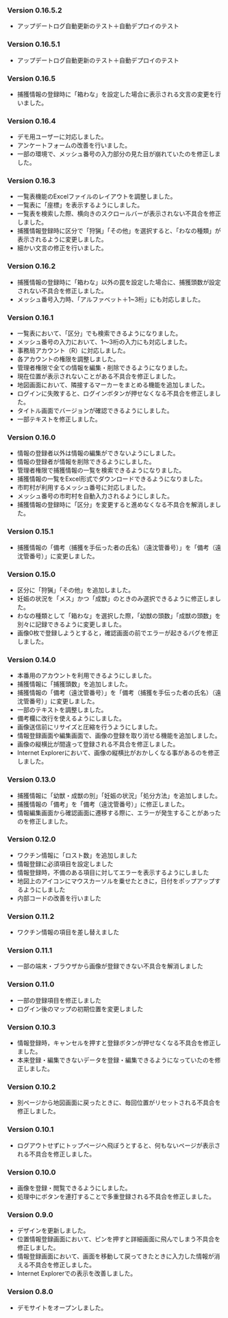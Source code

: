 ### Version 0.16.5.2

- アップデートログ自動更新のテスト＋自動デプロイのテスト


### Version 0.16.5.1

- アップデートログ自動更新のテスト＋自動デプロイのテスト


### Version 0.16.5

- 捕獲情報の登録時に「箱わな」を設定した場合に表示される文言の変更を行いました。

### Version 0.16.4

- デモ用ユーザーに対応しました。
- アンケートフォームの改善を行いました。
- 一部の環境で、メッシュ番号の入力部分の見た目が崩れていたのを修正しました。


### Version 0.16.3

- 一覧表機能のExcelファイルのレイアウトを調整しました。
- 一覧表に「座標」を表示するようにしました。
- 一覧表を検索した際、横向きのスクロールバーが表示されない不具合を修正しました。
- 捕獲情報登録時に区分で「狩猟」「その他」を選択すると、「わなの種類」が表示されるように変更しました。
- 細かい文言の修正を行いました。


### Version 0.16.2

- 捕獲情報の登録時に「箱わな」以外の罠を設定した場合に、捕獲頭数が設定されない不具合を修正しました。
- メッシュ番号入力時、「アルファベット＋1~3桁」にも対応しました。


### Version 0.16.1

- 一覧表において、「区分」でも検索できるようになりました。
- メッシュ番号の入力において、1〜3桁の入力にも対応しました。
- 事務局アカウント（R）に対応しました。
- 各アカウントの権限を調整しました。
- 管理者権限で全ての情報を編集・削除できるようになりました。
- 現在位置が表示されないことがある不具合を修正しました。
- 地図画面において、隣接するマーカーをまとめる機能を追加しました。
- ログインに失敗すると、ログインボタンが押せなくなる不具合を修正しました。
- タイトル画面でバージョンが確認できるようにしました。
- 一部テキストを修正しました。


### Version 0.16.0

- 情報の登録者以外は情報の編集ができないようにしました。
- 情報の登録者が情報を削除できるようにしました。
- 管理者権限で捕獲情報の一覧を検索できるようになりました。
- 捕獲情報の一覧をExcel形式でダウンロードできるようになりました。
- 市町村が利用するメッシュ番号に対応しました。
- メッシュ番号の市町村を自動入力されるようにしました。
- 捕獲情報の登録時に「区分」を変更すると進めなくなる不具合を解消しました。


### Version 0.15.1

- 捕獲情報の「備考（捕獲を手伝った者の氏名）（遠沈管番号）」を「備考（遠沈管番号）」に変更しました。


### Version 0.15.0

- 区分に「狩猟」「その他」を追加しました。
- 妊娠の状況を「メス」かつ「成獣」のときのみ選択できるように修正しました。
- わなの種類として「箱わな」を選択した際，「幼獣の頭数」「成獣の頭数」を別々に記録できるように変更しました。
- 画像0枚で登録しようとすると，確認画面の前でエラーが起きるバグを修正しました。


### Version 0.14.0

- 本番用のアカウントを利用できるようにしました。
- 捕獲情報に「捕獲頭数」を追加しました。
- 捕獲情報の「備考（遠沈管番号）」を「備考（捕獲を手伝った者の氏名）（遠沈管番号）」に変更しました。
- 一部のテキストを調整しました。
- 備考欄に改行を使えるようにしました。
- 画像送信前にリサイズと圧縮を行うようにしました。
- 情報登録画面や編集画面で、画像の登録を取り消せる機能を追加しました。
- 画像の縦横比が間違って登録される不具合を修正しました。
- Internet Explorerにおいて、画像の縦横比がおかしくなる事があるのを修正しました。


### Version 0.13.0

- 捕獲情報に「幼獣・成獣の別」「妊娠の状況」「処分方法」を追加しました。
- 捕獲情報の「備考」を「備考（遠沈管番号）」に修正しました。
- 情報編集画面から確認画面に遷移する際に、エラーが発生することがあったのを修正しました。


### Version 0.12.0

- ワクチン情報に「ロスト数」を追加しました
- 情報登録に必須項目を設定しました
- 情報登録時，不備のある項目に対してエラーを表示するようにしました
- 地図上のアイコンにマウスカーソルを乗せたときに，日付をポップアップするようにしました
- 内部コードの改善を行いました


### Version 0.11.2

- ワクチン情報の項目を差し替えました


### Version 0.11.1

- 一部の端末・ブラウザから画像が登録できない不具合を解消しました


### Version 0.11.0

- 一部の登録項目を修正しました
- ログイン後のマップの初期位置を変更しました


### Version 0.10.3

- 情報登録時，キャンセルを押すと登録ボタンが押せなくなる不具合を修正しました。
- 本来登録・編集できないデータを登録・編集できるようになっていたのを修正しました。


### Version 0.10.2

- 別ページから地図画面に戻ったときに、毎回位置がリセットされる不具合を修正しました。


<!-- バージョン名は見出し3 -->
<!-- 更新内容はリストで -->

### Version 0.10.1

- ログアウトせずにトップページへ飛ぼうとすると、何もないページが表示される不具合を修正しました。


### Version 0.10.0

- 画像を登録・閲覧できるようにしました。
- 処理中にボタンを連打することで多重登録される不具合を修正しました。


### Version 0.9.0

- デザインを更新しました。
- 位置情報登録画面において、ピンを押すと詳細画面に飛んでしまう不具合を修正しました。
- 情報登録画面において、画面を移動して戻ってきたときに入力した情報が消える不具合を修正しました。
- Internet Explorerでの表示を改善しました。


### Version 0.8.0

- デモサイトをオープンしました。
